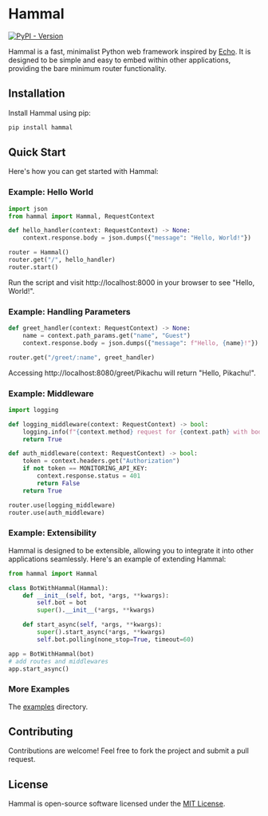 # Hammal
[![PyPI - Version](https://img.shields.io/pypi/v/hammal?logo=pypi&logoColor=%23df8e1d&label=PyPI&color=%23df8e1d)](https://pypi.org/project/hammal/)

Hammal is a fast, minimalist Python web framework inspired by [Echo](https://github.com/labstack/echo). It is designed to be simple and easy to embed within other applications, providing the bare minimum router functionality.

## Installation

Install Hammal using pip:

```bash
pip install hammal
```

## Quick Start
Here's how you can get started with Hammal:

### Example: Hello World
```python
import json
from hammal import Hammal, RequestContext

def hello_handler(context: RequestContext) -> None:
    context.response.body = json.dumps({"message": "Hello, World!"})

router = Hammal()
router.get("/", hello_handler)
router.start()
```
Run the script and visit http://localhost:8000 in your browser to see "Hello, World!".

### Example: Handling Parameters
```python
def greet_handler(context: RequestContext) -> None:
    name = context.path_params.get("name", "Guest")
    context.response.body = json.dumps({"message": f"Hello, {name}!"})

router.get("/greet/:name", greet_handler)
```
Accessing http://localhost:8080/greet/Pikachu will return "Hello, Pikachu!".

### Example: Middleware
```python
import logging

def logging_middleware(context: RequestContext) -> bool:
    logging.info(f"{context.method} request for {context.path} with body: {context.body}")
    return True

def auth_middleware(context: RequestContext) -> bool:
    token = context.headers.get("Authorization")
    if not token == MONITORING_API_KEY:
        context.response.status = 401
        return False
    return True

router.use(logging_middleware)
router.use(auth_middleware)
```

### Example: Extensibility

Hammal is designed to be extensible, allowing you to integrate it into other applications seamlessly. Here's an example of extending Hammal:
```python
from hammal import Hammal

class BotWithHammal(Hammal):
    def __init__(self, bot, *args, **kwargs):
        self.bot = bot
        super().__init__(*args, **kwargs)

    def start_async(self, *args, **kwargs):
        super().start_async(*args, **kwargs)
        self.bot.polling(none_stop=True, timeout=60)

app = BotWithHammal(bot)
# add routes and middlewares
app.start_async()
```

### More Examples
The [examples](https://github.com/amirali/hammal/tree/main/examples) directory.

## Contributing

Contributions are welcome! Feel free to fork the project and submit a pull request.

## License

Hammal is open-source software licensed under the [MIT License](https://opensource.org/license/MIT).
